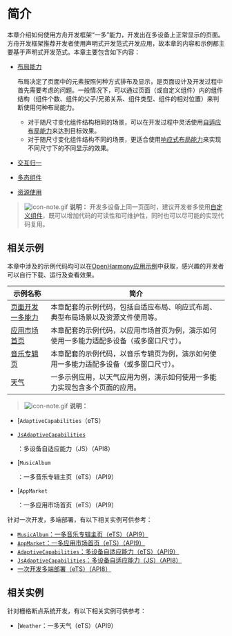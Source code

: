 # 简介


本章介绍如何使用方舟开发框架“一多”能力，开发出在多设备上正常显示的页面。方舟开发框架推荐开发者使用声明式开发范式开发应用，故本章的内容和示例都主要基于声明式开发范式。本章主要包含如下内容：


- [布局能力](adaptive-layout.md)
  
  布局决定了页面中的元素按照何种方式排布及显示，是页面设计及开发过程中首先需要考虑的问题。一般情况下，可以通过页面（或自定义组件）内的组件结构（组件个数、组件的父子/兄弟关系、组件类型、组件的相对位置）来判断使用何种布局能力。
  
  - 对于随尺寸变化组件结构相同的场景，可以在开发过程中灵活使用[自适应布局能力](adaptive-layout.md)来达到目标效果。
  - 对于随尺寸变化组件结构不同的场景，更适合使用[响应式布局能力](responsive-layout.md)来实现不同尺寸下的不同显示的效果。
  
- [交互归一](interaction-event-normalization.md)

- [多态组件](polymorphic-controls.md)

- [资源使用](resource-usage.md)


> ![icon-note.gif](public_sys-resources/icon-note.gif) **说明：**
> 开发多设备上同一页面时，建议开发者多使用[自定义组件](https://gitee.com/openharmony/docs/blob/master/zh-cn/application-dev/ui/ts-component-based-component.md)，既可以增加代码的可读性和可维护性，同时也可以尽可能的实现代码复用。



## 相关示例

本章中涉及的示例代码均可以在[OpenHarmony应用示例](https://gitee.com/openharmony/applications_app_samples/tree/master/MultiDeviceAppDev)中获取，感兴趣的开发者可以自行下载、运行及查看效果。

| 示例名称                                                     | 简介                                                         |
| ------------------------------------------------------------ | ------------------------------------------------------------ |
| [页面开发一多能力](https://gitee.com/openharmony/applications_app_samples/tree/master/MultiDeviceAppDev/AdaptiveCapabilities) | 本章配套的示例代码，包括自适应布局、响应式布局、典型布局场景以及资源文件使用等。 |
| [应用市场首页](https://gitee.com/openharmony/applications_app_samples/tree/master/MultiDeviceAppDev/AppMarket) | 本章配套的示例代码，以应用市场首页为例，演示如何使用一多能力适配多设备（或多窗口尺寸）。 |
| [音乐专辑页](https://gitee.com/openharmony/applications_app_samples/tree/master/MultiDeviceAppDev/MusicAlbum) | 本章配套的示例代码，以音乐专辑页为例，演示如何使用一多能力适配多设备（或多窗口尺寸）。 |
| [天气](https://gitee.com/openharmony/applications_app_samples/tree/master/MultiDeviceAppDev/Weather) | 一多示例应用，以天气应用为例，演示如何使用一多能力实现包含多个页面的应用。 |

> ![icon-note.gif](public_sys-resources/icon-note.gif) **说明：**
> 
>

- [`AdaptiveCapabilities`（eTS）

  

- [`JsAdaptiveCapabilities`](https://gitee.com/openharmony/applications_app_samples/tree/master/MultiDeviceAppDev/JsAdaptiveCapabilities)

  ：多设备自适应能力（JS）（API8）

- [`MusicAlbum`

  ：一多音乐专辑主页（eTS）（API9）

- [`AppMarket`

  ：一多应用市场首页（eTS）（API9）





针对一次开发，多端部署，有以下相关实例可供参考：

- [`MusicAlbum`：一多音乐专辑主页（eTS）（API9）](https://gitee.com/openharmony/applications_app_samples/tree/master/MultiDeviceAppDev/MusicAlbum)
- [`AppMarket`：一多应用市场首页（eTS）（API9）](https://gitee.com/openharmony/applications_app_samples/tree/master/MultiDeviceAppDev/AppMarket)
- [`AdaptiveCapabilities`：多设备自适应能力（eTS）（API9）](https://gitee.com/openharmony/applications_app_samples/tree/master/MultiDeviceAppDev/AdaptiveCapabilities)
- [`JsAdaptiveCapabilities`：多设备自适应能力（JS）（API8）](https://gitee.com/openharmony/applications_app_samples/tree/master/MultiDeviceAppDev/JsAdaptiveCapabilities)
- [一次开发多端部署（eTS）（API8）](https://gitee.com/openharmony/codelabs/tree/master/ETSUI/MultiDeploymentEts)



## 相关实例

针对栅格断点系统开发，有以下相关实例可供参考：

- [`Weather`：一多天气（eTS）（API9）
